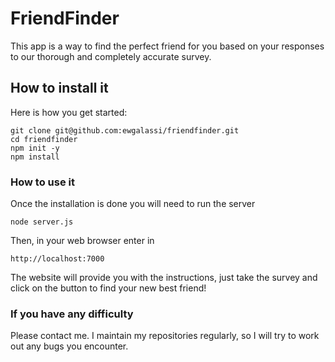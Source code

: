 # FriendFinder

This app is a way to find the perfect friend for you based on your responses to our thorough and completely accurate survey.

## How to install it
Here is how you get started:
```
git clone git@github.com:ewgalassi/friendfinder.git
cd friendfinder
npm init -y
npm install
```

### How to use it
Once the installation is done you will need to run the server
```
node server.js
```

Then, in your web browser enter in
```
http://localhost:7000
```

The website will provide you with the instructions, just take the survey and click on the button to find your new best friend!

### If you have any difficulty
Please contact me.  I maintain my repositories regularly, so I will try to work out any bugs you encounter.
